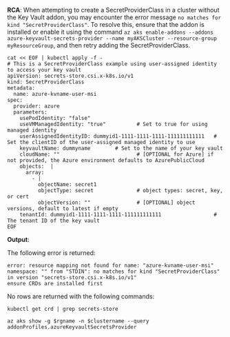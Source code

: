 <b>RCA</b>: When attempting to create a SecretProviderClass in a cluster without the Key Vault addon, you may encounter the error message `no matches for kind "SecretProviderClass"`. To resolve this, ensure that the addon is installed or enable it using the command `az aks enable-addons --addons azure-keyvault-secrets-provider --name myAKSCluster --resource-group myResourceGroup`, and then retry adding the SecretProviderClass.

```
cat << EOF | kubectl apply -f -
# This is a SecretProviderClass example using user-assigned identity to access your key vault
apiVersion: secrets-store.csi.x-k8s.io/v1
kind: SecretProviderClass
metadata:
  name: azure-kvname-user-msi
spec:
  provider: azure
  parameters:
    usePodIdentity: "false"
    useVMManagedIdentity: "true"          # Set to true for using managed identity
    userAssignedIdentityID: dummyid1-1111-1111-1111-111111111111   # Set the clientID of the user-assigned managed identity to use
    keyvaultName: dummyname        # Set to the name of your key vault
    cloudName: ""                         # [OPTIONAL for Azure] if not provided, the Azure environment defaults to AzurePublicCloud
    objects:  |
      array:
        - |
          objectName: secret1
          objectType: secret              # object types: secret, key, or cert
          objectVersion: ""               # [OPTIONAL] object versions, default to latest if empty
    tenantId: dummyid1-1111-1111-1111-111111111111                 # The tenant ID of the key vault
EOF
```

<b>Output</b>:

The following error is returned:

```
error: resource mapping not found for name: "azure-kvname-user-msi" namespace: "" from "STDIN": no matches for kind "SecretProviderClass" in version "secrets-store.csi.x-k8s.io/v1"
ensure CRDs are installed first
```

No rows are returned with the following commands:

```
kubectl get crd | grep secrets-store

az aks show -g $rgname -n $clustername --query addonProfiles.azureKeyvaultSecretsProvider
```
